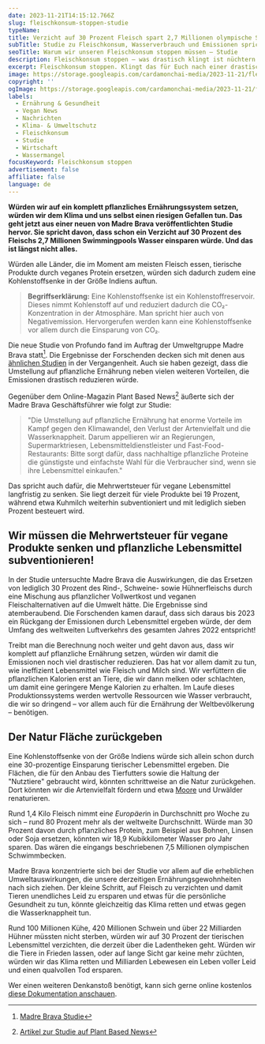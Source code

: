 ```yaml
---
date: 2023-11-21T14:15:12.766Z
slug: fleischkonsum-stoppen-studie
typeName:
title: Verzicht auf 30 Prozent Fleisch spart 2,7 Millionen olympische Schwimmbecken Wasser
subTitle: Studie zu Fleischkonsum, Wasserverbrauch und Emissionen spricht von drastischen Verbesserungen durch vegane Ernährung
seoTitle: Warum wir unseren Fleischkonsum stoppen müssen – Studie
description: Fleischkonsum stoppen – was drastisch klingt ist nüchtern betrachtet eine kluge Klimaschutzmaßnahme. Erfahrt jetzt alles über die neue Studie zum Thema.
excerpt: Fleischkonsum stoppen. Klingt das für Euch nach einer drastischen Maßnahme? So extrem ist die Idee tatsächlich nicht, wenn man darüber nachdenkt, dass wir damit basically nicht nur eine Menge Leid vermeiden, sondern obendrein auch noch das Klima retten würden.
image: https://storage.googleapis.com/cardamonchai-media/2023-11-21/fleischkonsum-stoppen-jpg-imagine-585868_757888_1024_768/640.webp
copyright: ''
ogImage: https://storage.googleapis.com/cardamonchai-media/2023-11-21/fleischkonsum-stoppen-og-jpg-imagine-585868_747487_1200_628/640.webp
labels:
  - Ernährung & Gesundheit
  - Vegan News
  - Nachrichten
  - Klima- & Umweltschutz
  - Fleischkonsum
  - Studie
  - Wirtschaft
  - Wassermangel
focusKeyword: Fleischkonsum stoppen
advertisement: false
affiliate: false
language: de
---
```


**Würden wir auf ein komplett pflanzliches Ernährungssystem setzen, würden wir dem Klima und uns selbst einen riesigen Gefallen tun. Das geht jetzt aus einer neuen von Madre Brava veröffentlichten Studie hervor. Sie spricht davon, dass schon ein Verzicht auf 30 Prozent des Fleischs 2,7 Millionen Swimmingpools Wasser einsparen würde. Und das ist längst nicht alles.**

Würden alle Länder, die im Moment am meisten Fleisch essen, tierische Produkte durch veganes Protein ersetzen, würden sich dadurch zudem eine Kohlenstoffsenke in der Größe Indiens auftun.

> **Begriffserklärung:** Eine Kohlenstoffsenke ist ein Kohlenstoffreservoir. Dieses nimmt Kohlenstoff auf und reduziert dadurch die CO₂-Konzentration in der Atmosphäre. Man spricht hier auch von Negativemission. Hervorgerufen werden kann eine Kohlenstoffsenke vor allem durch die Einsparung von CO₂.

Die neue Studie von Profundo fand im Auftrag der Umweltgruppe Madre Brava statt[^1]. Die Ergebnisse der Forschenden decken sich mit denen aus [ähnlichen Studien](/2022/01/umweltverschmutzung-durch-fleisch/) in der Vergangenheit. Auch sie haben gezeigt, dass die Umstellung auf pflanzliche Ernährung neben vielen weiteren Vorteilen, die Emissionen drastisch reduzieren würde.

Gegenüber dem Online-Magazin Plant Based News[^2] äußerte sich der Madre Brava Geschäftsführer wie folgt zur Studie:

> "Die Umstellung auf pflanzliche Ernährung hat enorme Vorteile im Kampf gegen den Klimawandel, den Verlust der Artenvielfalt und die Wasserknappheit. Darum appellieren wir an Regierungen, Supermarktriesen, Lebensmitteldienstleister und Fast-Food-Restaurants: Bitte sorgt dafür, dass nachhaltige pflanzliche Proteine die günstigste und einfachste Wahl für die Verbraucher sind, wenn sie ihre Lebensmittel einkaufen."

Das spricht auch dafür, die Mehrwertsteuer für vegane Lebensmittel langfristig zu senken. Sie liegt derzeit für viele Produkte bei 19 Prozent, während etwa Kuhmilch weiterhin subventioniert und mit lediglich sieben Prozent besteuert wird.

## Wir müssen die Mehrwertsteuer für vegane Produkte senken und pflanzliche Lebensmittel subventionieren!

In der Studie untersuchte Madre Brava die Auswirkungen, die das Ersetzen von lediglich 30 Prozent des Rind-, Schweine- sowie Hühnerfleischs durch eine Mischung aus pflanzlicher Vollwertkost und veganen Fleischalternativen auf die Umwelt hätte. Die Ergebnisse sind atemberaubend. Die Forschenden kamen darauf, dass sich daraus bis 2023 ein Rückgang der Emissionen durch Lebensmittel ergeben würde, der dem Umfang des weltweiten Luftverkehrs des gesamten Jahres 2022 entspricht!

Treibt man die Berechnung noch weiter und geht davon aus, dass wir komplett auf pflanzliche Ernährung setzen, würden wir damit die Emissionen noch viel drastischer reduzieren. Das hat vor allem damit zu tun, wie ineffizient Lebensmittel wie Fleisch und Milch sind. Wir verfüttern die pflanzlichen Kalorien erst an Tiere, die wir dann melken oder schlachten, um damit eine geringere Menge Kalorien zu erhalten. Im Laufe dieses Produktionssystems werden wertvolle Ressourcen wie Wasser verbraucht, die wir so dringend – vor allem auch für die Ernährung der Weltbevölkerung – benötigen.

## Der Natur Fläche zurückgeben

Eine Kohlenstoffsenke von der Größe Indiens würde sich allein schon durch eine 30-prozentige Einsparung tierischer Lebensmittel ergeben. Die Flächen, die für den Anbau des Tierfutters sowie die Haltung der "Nutztiere" gebraucht wird, könnten schrittweise an die Natur zurückgehen. Dort könnten wir die Artenvielfalt fördern und etwa [Moore](/2019/01/koenigsmoor-moorfutures/) und Urwälder renaturieren.

Rund 1,4 Kilo Fleisch nimmt ein*e Europäer*in in Durchschnitt pro Woche zu sich – rund 80 Prozent mehr als der weltweite Durchschnitt. Würde man 30 Prozent davon durch pflanzliches Protein, zum Beispiel aus Bohnen, Linsen oder Soja ersetzen, könnten wir 18,9 Kubikkilometer Wasser pro Jahr sparen. Das wären die eingangs beschriebenen 7,5 Millionen olympischen Schwimmbecken.

Madre Brava konzentrierte sich bei der Studie vor allem auf die erheblichen Umweltauswirkungen, die unsere derzeitigen Ernährungsgewohnheiten nach sich ziehen. Der kleine Schritt, auf Fleisch zu verzichten und damit Tieren unendliches Leid zu ersparen und etwas für die persönliche Gesundheit zu tun, könnte gleichzeitig das Klima retten und etwas gegen die Wasserknappheit tun.

Rund 100 Millionen Kühe, 420 Millionen Schwein und über 22 Milliarden Hühner müssten nicht sterben, würden wir auf 30 Prozent der tierischen Lebensmittel verzichten, die derzeit über die Ladentheken geht. Würden wir die Tiere in Frieden lassen, oder auf lange Sicht gar keine mehr züchten, würden wir das Klima retten und Milliarden Lebewesen ein Leben voller Leid und einen qualvollen Tod ersparen.

Wer einen weiteren Denkanstoß benötigt, kann sich gerne online kostenlos [diese Dokumentation anschauen](/2020/07/earthlings/).

[^1]: [Madre Brava Studie](https://madrebrava.org/insight/replacing-30-percent-of-meat-with-plants-proteins-could-offset-almost-all-global-aviation)
[^2]: [Artikel zur Studie auf Plant Based News](https://plantbasednews.org/news/environment/swapping-meat-vegan-proteins-save-water/)
